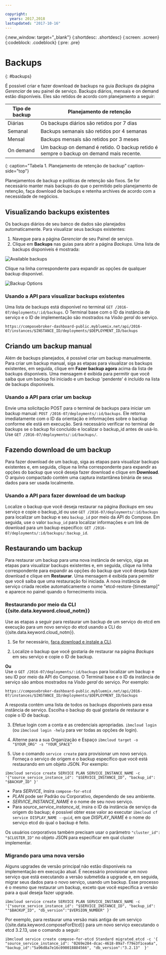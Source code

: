 ```yaml
---

copyright:
  years: 2017,2018
lastupdated: "2017-10-16"
---
```


{:new_window: target="_blank"}
{:shortdesc: .shortdesc}
{:screen: .screen}
{:codeblock: .codeblock}
{:pre: .pre}

# Backups
{: #backups}

É possível criar e fazer download de backups na guia _Backups_ da página _Gerenciar_ de seu painel de serviço. Backups diários, mensais e on demand estão disponíveis. Eles são retidos de acordo com planejamento a seguir:

Tipo de backup|Planejamento de retenção
----------|-----------
Diárias|Os backups diários são retidos por 7 dias
Semanal|Backups semanais são retidos por 4 semanas
Mensal|Backups mensais são retidos por 3 meses
On demand|Um backup on demand é retido. O backup retido é sempre o backup on demand mais recente.
{: caption="Tabela 1. Planejamento de retenção de backup" caption-side="top"}

Planejamentos de backup e políticas de retenção são fixos. Se for necessário manter mais backups do que o permitido pelo planejamento de retenção, faça download de backups e retenha archives de acordo com a necessidade de negócios.

## Visualizando backups existentes

Os backups diários de seu banco de dados são planejados automaticamente. Para visualizar seus backups existentes:

1. Navegue para a página _Gerenciar_ de seu Painel de serviço.
2. Clique em **Backups** nas guias para abrir a página _Backups_. Uma lista de backups disponíveis é mostrada:

  ![Available backups](./images/etcd-backups-show.png "A list of available backups.")

Clique na linha correspondente para expandir as opções de qualquer backup disponível.

  ![Backup Options](./images/etcd-backups-options.png "Options for a backup.") 

### Usando a API para visualizar backups existentes

Uma lista de backups está disponível no terminal `GET /2016-07/deployments/:id/backups`. O Terminal base com o ID da instância de serviço e o ID de implementação são mostrados na _Visão geral_ do serviço.

``` 
https://composebroker-dashboard-public.mybluemix.net/api/2016-07/instances/$INSTANCE_ID/deployments/$DEPLOYMENT_ID/backups
```  

## Criando um backup manual

Além de backups planejados, é possível criar um backup manualmente. Para criar um backup manual, siga as etapas para visualizar os backups existentes, em seguida, clique em **Fazer backup agora** acima da lista de backups disponíveis. Uma mensagem é exibida para permitir que você saiba que um backup foi iniciado e um backup 'pendente' é incluído na lista de backups disponíveis.

### Usando a API para criar um backup

Envie uma solicitação POST para o terminal de backups para iniciar um backup manual: `POST /2016-07/deployments/:id/backups`. Ele retorna imediatamente com o ID da orientação e informações sobre o backup conforme ele está em execução. Será necessário verificar no terminal de backups se o backup foi concluído e localizar o backup_id antes de usá-lo. Use `GET /2016-07/deployments/:id/backups/`.

## Fazendo download de um backup

Para fazer download de um backup, siga as etapas para visualizar backups existentes e, em seguida, clique na linha correspondente para expandir as opções do backup que você deseja fazer download e clique em **Download**. O arquivo compactado contém uma captura instantânea binária de seus dados para ser usada localmente.

### Usando a API para fazer download de um backup

Localize o backup que você deseja restaurar na página _Backups_ em seu serviço e copie o backup_id ou use `GET /2016-07/deployments/:id/backups` para localizar um backup e seu `backup_id` por meio da API do Compose. Em seguida, use o valor `backup_id` para localizar informações e um link de download para um backup específico: `GET /2016-07/deployments/:id/backups/:backup_id`.

## Restaurando um backup

Para restaurar um backup para uma nova instância de serviço, siga as etapas para visualizar backups existentes e, em seguida, clique na linha correspondente para expandir as opções do backup que você deseja fazer download e clique em **Restaurar**. Uma mensagem é exibida para permitir que você saiba que uma restauração foi iniciada. A nova instância de serviço criada recebe automaticamente o nome "etcd-restore-[timestamp]" e aparece no painel quando o fornecimento inicia.

### Restaurando por meio da CLI {{site.data.keyword.cloud_notm}}

Use as etapas a seguir para restaurar um backup de um serviço do etcd em execução para um novo serviço do etcd usando a CLI do {{site.data.keyword.cloud_notm}}. 

1. Se for necessário, [faça download e instale a CLI](https://console.{DomainName}/docs/cli/index.html#overview). 

2. Localize o backup que você gostaria de restaurar na página _Backups_ em seu serviço e copie o ID de backup.

  **Ou**  
  Use o `GET /2016-07/deployments/:id/backups` para localizar um backup e seu ID por meio da API do Compose. O Terminal base e o ID da instância de serviço são ambos mostrados na _Visão geral_ do serviço. Por exemplo: 
  ``` 
  https://composebroker-dashboard-public.mybluemix.net/api/2016-07/instances/$INSTANCE_ID/deployments/$DEPLOYMENT_ID/backups
  ```  
  A resposta contém uma lista de todos os backups disponíveis para essa instância de serviço. Escolha o backup do qual gostaria de restaurar e copie o ID de backup.

3. Efetue login com a conta e as credenciais apropriadas. `ibmcloud login` (ou `ibmcloud login -help` para ver todas as opções de login).

4. Alterne para a sua Organização e Espaço `ibmcloud target -o "$YOUR_ORG" -s "YOUR_SPACE"`

5. Use o comando `service create` para provisionar um novo serviço. Forneça o serviço de origem e o backup específico que você está restaurando em um objeto JSON. Por exemplo:

  ``` 
  ibmcloud service create SERVICE PLAN SERVICE_INSTANCE_NAME -c '{"source_service_instance_id": "$SERVICE_INSTANCE_ID", "backup_id": "$BACKUP_ID" }'
  ```

  - Para _SERVICE_, insira `compose-for-etcd`
  - _PLAN_ pode ser Padrão ou Corporativo, dependendo de seu ambiente.
  - _SERVICE\_INSTANCE\_NAME_ é o nome de seu novo serviço.
  - Para _source\_service\_instance\_id_, insira o ID da instância de serviço da origem do backup; é possível obter esse valor ao executar `ibmcloud cf service DISPLAY_NAME --guid`, em que _DISPLAY\_NAME_ é o nome do serviço etcd do qual o backup é feito. 
  
  Os usuários corporativos também precisam usar o parâmetro `"cluster_id": "$CLUSTER_ID"` no objeto JSON para especificar em qual cluster implementar.
  
### Migrando para uma nova versão

Alguns upgrades de versão principal não estão disponíveis na implementação em execução atual. É necessário provisionar um novo serviço que está executando a versão submetida a upgrade e, em seguida, migrar seus dados para o novo serviço, usando um backup. Esse processo é o mesmo que restaurar um backup, exceto que você especifica a versão para a qual deseja fazer upgrade.

``` 
ibmcloud service create SERVICE PLAN SERVICE_INSTANCE_NAME -c '{"source_service_instance_id": "$SERVICE_INSTANCE_ID", "backup_id": ""$BACKUP_ID", "db_version":"$VERSION_NUMBER" }'
```

Por exemplo, para restaurar uma versão mais antiga de um serviço {{site.data.keyword.composeForEtcd}} para um novo serviço executando o etcd 3.2.13, use o comando a seguir:

```
ibmcloud service create compose-for-etcd Standard migrated_etcd -c '{ "source_service_instance_id": "0269e284-dcac-4618-89a7-f79e3f1cea6a", "backup_id":"5a96d8a7e16c090018884566", "db_version":"3.2.13"  }'
```

